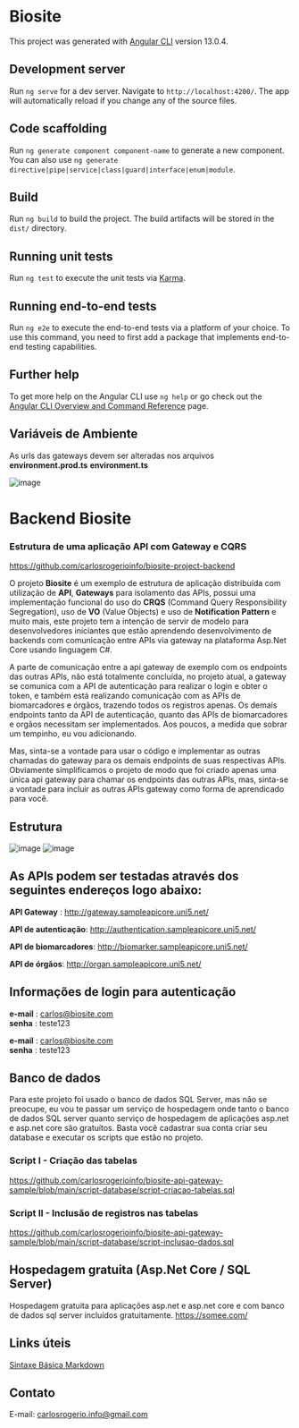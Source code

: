 # Biosite

This project was generated with [Angular CLI](https://github.com/angular/angular-cli) version 13.0.4.

## Development server

Run `ng serve` for a dev server. Navigate to `http://localhost:4200/`. The app will automatically reload if you change any of the source files.

## Code scaffolding

Run `ng generate component component-name` to generate a new component. You can also use `ng generate directive|pipe|service|class|guard|interface|enum|module`.

## Build

Run `ng build` to build the project. The build artifacts will be stored in the `dist/` directory.

## Running unit tests

Run `ng test` to execute the unit tests via [Karma](https://karma-runner.github.io).

## Running end-to-end tests

Run `ng e2e` to execute the end-to-end tests via a platform of your choice. To use this command, you need to first add a package that implements end-to-end testing capabilities.

## Further help

To get more help on the Angular CLI use `ng help` or go check out the [Angular CLI Overview and Command Reference](https://angular.io/cli) page.

## Variáveis de Ambiente

As urls das gateways devem ser alteradas nos arquivos 
**environment.prod.ts**
**environment.ts**

![image](https://user-images.githubusercontent.com/72615280/184627551-9c01c62d-26c1-474f-b65e-d6dd4e84e6df.png)


# Backend Biosite

### Estrutura de uma aplicação API com Gateway e CQRS
https://github.com/carlosrogerioinfo/biosite-project-backend

O projeto **Biosite** é um exemplo de estrutura de aplicação distribuída com utilização de **API**, **Gateways** para isolamento das APIs, possui uma implementação funcional do uso do **CRQS** (Command Query Responsibility Segregation), uso de **VO** (Value Objects) e uso de **Notification Pattern** e muito mais, este projeto tem a intenção de servir de modelo para desenvolvedores iniciantes que estão aprendendo desenvolvimento de backends com comunicação entre APIs via gateway na plataforma Asp.Net Core usando linguagem C#.

A parte de comunicação entre a api gateway de exemplo com os endpoints das outras APIs, não está totalmente concluída, no projeto atual, a gateway se comunica com a API de autenticação para realizar o login e obter o token, e também está realizando comunicação com as APIs de biomarcadores e órgãos, trazendo todos os registros apenas. Os demais endpoints tanto da API de autenticação, quanto das APIs de biomarcadores e orgãos necessitam ser implementados. Aos poucos, a medida que sobrar um tempinho, eu vou adicionando.

Mas, sinta-se a vontade para usar o código e implementar as outras chamadas do gateway para os demais endpoints de suas respectivas APIs. Obviamente simplificamos o projeto de modo que foi criado apenas uma única api gateway para chamar os endpoints das outras APIs, mas, sinta-se a vontade para incluir as outras APIs gateway como forma de aprendicado para você.

## Estrutura
![image](https://user-images.githubusercontent.com/72615280/184603584-e7506330-86ea-443f-b0ec-b557e7e2fe4b.png)
![image](https://user-images.githubusercontent.com/72615280/184607195-504fd06e-b14e-4590-a34c-7731574ecbcf.png)

## As APIs podem ser testadas através dos seguintes endereços logo abaixo:

**API Gateway** : <a href="http://gateway.sampleapicore.uni5.net/" target="_blank">http://gateway.sampleapicore.uni5.net/</a>
  
**API de autenticação**: <a href="http://authentication.sampleapicore.uni5.net/" target="_blank">http://authentication.sampleapicore.uni5.net/</a>

**API de biomarcadores**: <a href="http://biomarker.sampleapicore.uni5.net/" target="_blank">http://biomarker.sampleapicore.uni5.net/</a>

**API de órgãos**: <a href="http://organ.sampleapicore.uni5.net/" target="_blank">http://organ.sampleapicore.uni5.net/</a>

## Informações de login para autenticação

**e-mail** : carlos@biosite.com<br/>
**senha** : teste123

**e-mail** : carlos@biosite.com<br/>
**senha** : teste123

## Banco de dados

Para este projeto foi usado o banco de dados SQL Server, mas não se preocupe, eu vou te passar um serviço de hospedagem onde tanto o banco de dados SQL server quanto serviço de hospedagem de aplicações asp.net e asp.net core são gratuítos. Basta você cadastrar sua conta criar seu database e executar os scripts que estão no projeto.

### Script I - Criação das tabelas <br/>
https://github.com/carlosrogerioinfo/biosite-api-gateway-sample/blob/main/script-database/script-criacao-tabelas.sql

### Script II - Inclusão de registros nas tabelas <br/>
https://github.com/carlosrogerioinfo/biosite-api-gateway-sample/blob/main/script-database/script-inclusao-dados.sql


## Hospedagem gratuita (Asp.Net Core / SQL Server)

Hospedagem gratuita para aplicações asp.net e asp.net core e com banco de dados sql server incluídos gratuitamente.
<a href="https://somee.com/" target="_blank">https://somee.com/</a>

## Links úteis
<a href="https://www.markdownguide.org/basic-syntax/#overview" target="_blank">Sintaxe Básica Markdown</a>

## Contato
E-mail: carlosrogerio.info@gmail.com <br/>

